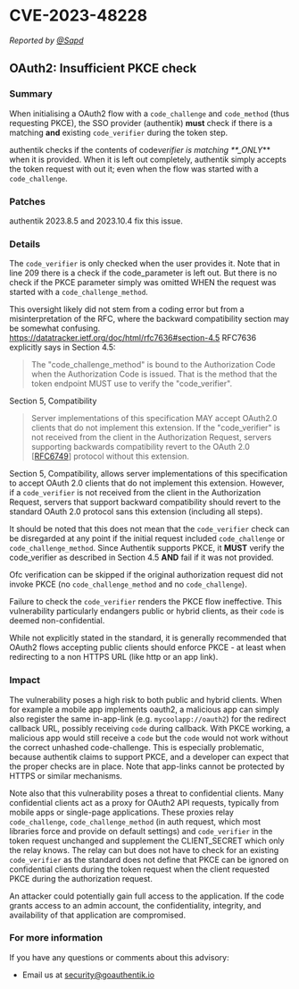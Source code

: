 # CVE-2023-48228

_Reported by [@Sapd](https://github.com/Sapd)_

## OAuth2: Insufficient PKCE check

### Summary

When initialising a OAuth2 flow with a `code_challenge` and `code_method` (thus requesting PKCE), the SSO provider (authentik) **must** check if there is a matching **and** existing `code_verifier` during the token step.

authentik checks if the contents of code*verifier is matching \*\*\_ONLY*\*\* when it is provided. When it is left out completely, authentik simply accepts the token request with out it; even when the flow was started with a `code_challenge`.

### Patches

authentik 2023.8.5 and 2023.10.4 fix this issue.

### Details

The `code_verifier` is only checked when the user provides it. Note that in line 209 there is a check if the code_parameter is left out. But there is no check if the PKCE parameter simply was omitted WHEN the request was started with a `code_challenge_method`.

This oversight likely did not stem from a coding error but from a misinterpretation of the RFC, where the backward compatibility section may be somewhat confusing.
https://datatracker.ietf.org/doc/html/rfc7636#section-4.5
RFC7636 explicitly says in Section 4.5:

> The "code_challenge_method" is bound to the Authorization Code when
> the Authorization Code is issued. That is the method that the token
> endpoint MUST use to verify the "code_verifier".

Section 5, Compatibility

> Server implementations of this specification MAY accept OAuth2.0
> clients that do not implement this extension. If the "code_verifier"
> is not received from the client in the Authorization Request, servers
> supporting backwards compatibility revert to the OAuth 2.0 [[RFC6749](https://datatracker.ietf.org/doc/html/rfc6749)]
> protocol without this extension.

Section 5, Compatibility, allows server implementations of this specification to accept OAuth 2.0 clients that do not implement this extension. However, if a `code_verifier` is not received from the client in the Authorization Request, servers that support backward compatibility should revert to the standard OAuth 2.0 protocol sans this extension (including all steps).

It should be noted that this does not mean that the `code_verifier` check can be disregarded at any point if the initial request included `code_challenge` or `code_challenge_method`. Since Authentik supports PKCE, it **MUST** verify the code_verifier as described in Section 4.5 **AND** fail if it was not provided.

Ofc verification can be skipped if the original authorization request did not invoke PKCE (no `code_challenge_method` and no `code_challenge`).

Failure to check the `code_verifier` renders the PKCE flow ineffective. This vulnerability particularly endangers public or hybrid clients, as their `code` is deemed non-confidential.

While not explicitly stated in the standard, it is generally recommended that OAuth2 flows accepting public clients should enforce PKCE - at least when redirecting to a non HTTPS URL (like http or an app link).

### Impact

The vulnerability poses a high risk to both public and hybrid clients.
When for example a mobile app implements oauth2, a malicious app can simply also register the same in-app-link (e.g. `mycoolapp://oauth2`) for the redirect callback URL, possibly receiving `code` during callback. With PKCE working, a malicious app would still receive a `code` but the `code` would not work without the correct unhashed code-challenge.
This is especially problematic, because authentik claims to support PKCE, and a developer can expect that the proper checks are in place. Note that app-links cannot be protected by HTTPS or similar mechanisms.

Note also that this vulnerability poses a threat to confidential clients. Many confidential clients act as a proxy for OAuth2 API requests, typically from mobile apps or single-page applications. These proxies relay `code_challenge`, `code_challenge_method` (in auth request, which most libraries force and provide on default settings) and `code_verifier` in the token request unchanged and supplement the CLIENT_SECRET which only the relay knows. The relay can but does not have to check for an existing `code_verifier` as the standard does not define that PKCE can be ignored on confidential clients during the token request when the client requested PKCE during the authorization request.

An attacker could potentially gain full access to the application. If the code grants access to an admin account, the confidentiality, integrity, and availability of that application are compromised.

### For more information

If you have any questions or comments about this advisory:

- Email us at [security@goauthentik.io](mailto:security@goauthentik.io)
